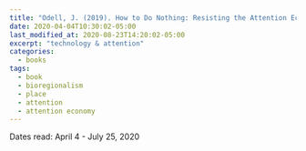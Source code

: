 ```yaml
---
title: "Odell, J. (2019). How to Do Nothing: Resisting the Attention Economy. Melville House."
date: 2020-04-04T10:30:02-05:00
last_modified_at: 2020-08-23T14:20:02-05:00
excerpt: "technology & attention"
categories:
  - books
tags:
  - book
  - bioregionalism
  - place
  - attention
  - attention economy
---
```


Dates read: April 4 - July 25, 2020
